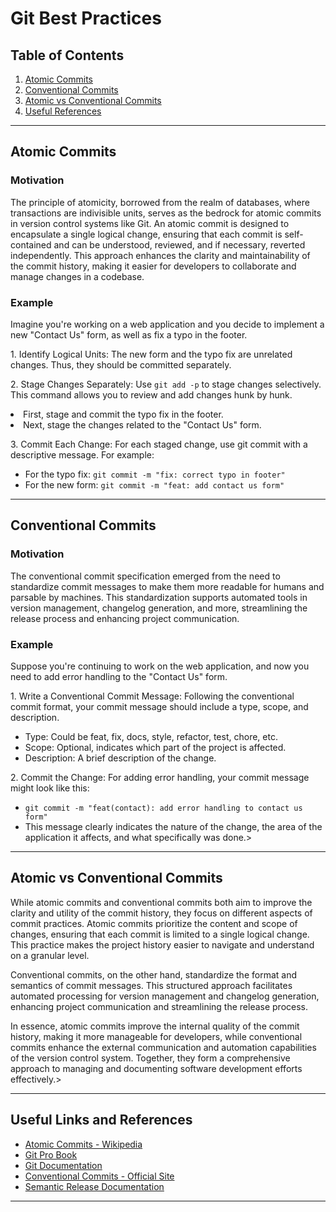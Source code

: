 <h1>Git Best Practices</h1>
<h2>Table of Contents</h2>
<ol>
<li>
        <a href="#atomic-commits">Atomic Commits</a>
</li>
<li>
        <a href="#conventional-commits">Conventional Commits</a>
</li>
<li>
        <a href="#atomic-vs-conventional">Atomic vs Conventional Commits</a>
</li>
<li>
        <a href="#references">Useful References</a>
</li>
</ol>
<hr>
<h2 id="atomic-commits">Atomic Commits</h2>
<h3>Motivation</h3>
<p>
The principle of atomicity, borrowed from the realm of databases, where transactions are indivisible units, serves as the bedrock for atomic commits in version control systems like Git. An atomic commit is designed to encapsulate a single logical change, ensuring that each commit is self-contained and can be understood, reviewed, and if necessary, reverted independently. This approach enhances the clarity and maintainability of the commit history, making it easier for developers to collaborate and manage changes in a codebase.
</p>
<h3>Example</h3>
<p>
Imagine you're working on a web application and you decide to implement a new "Contact Us" form, as well as fix a typo in the footer.
</p>
<p>
1. Identify Logical Units: The new form and the typo fix are unrelated changes. Thus, they should be committed separately.
</p>
<p>
2. Stage Changes Separately: Use <code>git add -p</code> to stage changes selectively. This command allows you to review and add changes hunk by hunk.
</p>
<li>
First, stage and commit the typo fix in the footer.
</li>
<li>
Next, stage the changes related to the "Contact Us" form.
</li>
<p>
3. Commit Each Change: For each staged change, use git commit with a descriptive message. For example:
</p>
<ul>
<li>
For the typo fix: <code>git commit -m "fix: correct typo in footer"</code>
</li>
<li>
For the new form: <code>git commit -m "feat: add contact us form"</code>
</li>
</ul>
<hr>
<h2 id="conventional-commits">Conventional Commits</h2>
<h3>Motivation</h3>
<p>
The conventional commit specification emerged from the need to standardize commit messages to make them more readable for humans and parsable by machines. This standardization supports automated tools in version management, changelog generation, and more, streamlining the release process and enhancing project communication.
</p>
<h3>Example</h3>
<p>
Suppose you're continuing to work on the web application, and now you need to add error handling to the "Contact Us" form.
</p>
<p>
1. Write a Conventional Commit Message: Following the conventional commit format, your commit message should include a type, scope, and description.
</p>
<ul>
<li>
Type: Could be feat, fix, docs, style, refactor, test, chore, etc.
</li>
<li>
Scope: Optional, indicates which part of the project is affected.
</li>
<li>
Description: A brief description of the change.
</li>
</ul>
<p>
2. Commit the Change: For adding error handling, your commit message might look like this:
</p>
<ul>
<li>
<code>git commit -m "feat(contact): add error handling to contact us form"</code>
</li>
<li>
This message clearly indicates the nature of the change, the area of the application it affects, and what specifically was done.>
</li>
</ul>
<hr>
<h2 id="atomic-vs-conventional">Atomic vs Conventional Commits</h2>
<p>
While atomic commits and conventional commits both aim to improve the clarity and utility of the commit history, they focus on different aspects of commit practices. Atomic commits prioritize the content and scope of changes, ensuring that each commit is limited to a single logical change. This practice makes the project history easier to navigate and understand on a granular level.
</p>
<p>
Conventional commits, on the other hand, standardize the format and semantics of commit messages. This structured approach facilitates automated processing for version management and changelog generation, enhancing project communication and streamlining the release process.
</p>
<p>
In essence, atomic commits improve the internal quality of the commit history, making it more manageable for developers, while conventional commits enhance the external communication and automation capabilities of the version control system. Together, they form a comprehensive approach to managing and documenting software development efforts effectively.>
</p>
<hr>
<h2 id="references">Useful Links and References</h2>
<ul>
    <li>
        <a href="https://en.wikipedia.org/wiki/Atomic_commit" target="_blank">Atomic Commits - Wikipedia</a>
    </li>
    <li>
        <a href="https://git-scm.com/book/en/v2" target="_blank">Git Pro Book</a>
    </li>
    <li>
        <a href="https://git-scm.com/docs/git-add" target="_blank">Git Documentation</a>
    </li>
    <li>
        <a href="https://www.conventionalcommits.org/en/v1.0.0/" target="_blank">Conventional Commits - Official Site</a>
    </li>
    <li>
        <a href="https://semantic-release.gitbook.io/semantic-release/" target="_blank">Semantic Release Documentation</a>
    </li>
</ul>
<hr>
